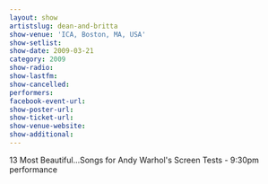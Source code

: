 ```yaml
---
layout: show
artistslug: dean-and-britta
show-venue: 'ICA, Boston, MA, USA'
show-setlist: 
show-date: 2009-03-21
category: 2009
show-radio: 
show-lastfm: 
show-cancelled: 
performers: 
facebook-event-url: 
show-poster-url: 
show-ticket-url: 
show-venue-website: 
show-additional: 
---
```


13 Most Beautiful...Songs for Andy Warhol\'s Screen Tests - 9:30pm performance
